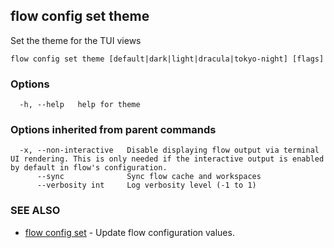 ## flow config set theme

Set the theme for the TUI views

```
flow config set theme [default|dark|light|dracula|tokyo-night] [flags]
```

### Options

```
  -h, --help   help for theme
```

### Options inherited from parent commands

```
  -x, --non-interactive   Disable displaying flow output via terminal UI rendering. This is only needed if the interactive output is enabled by default in flow's configuration.
      --sync              Sync flow cache and workspaces
      --verbosity int     Log verbosity level (-1 to 1)
```

### SEE ALSO

* [flow config set](flow_config_set.md)	 - Update flow configuration values.

